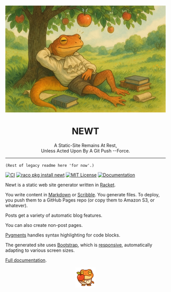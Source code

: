 <p align="center">
  <img src="_res/banner.webp" alt="NEWT Banner">
</p>

<h1 align="center">NEWT</h1>
<p align="center">A Static-Site Remains At Rest,</br>Unless Acted Upon By A Git Push --Force.</p>

---

	(Rest of legacy readme here 'for now'.)

[![CI](https://github.com/megalisp/newt/workflows/CI/badge.svg)](https://github.com/megalisp/newt/actions)
[![raco pkg install newt](https://img.shields.io/badge/raco_pkg_install-newt-aa00ff.svg)](http://pkgs.racket-lang.org/package/newt)
[![MIT License](https://img.shields.io/badge/license-MIT-118811.svg)](newt/LICENSE)
[![Documentation](https://img.shields.io/badge/Docs-Documentation-blue.svg)](http://docs.racket-lang.org/newt/index.html)

Newt is a static web site generator written in [Racket][].

You write content in [Markdown][] or [Scribble][]. You generate
files. To deploy, you push them to a GitHub Pages repo (or copy them
to Amazon S3, or whatever).

Posts get a variety of automatic blog features.

You can also create non-post pages.

[Pygments][] handles syntax highlighting for code blocks.

The generated site uses [Bootstrap][], which is [responsive][],
automatically adapting to various screen sizes.

[Full documentation](http://docs.racket-lang.org/newt/index.html).

[Racket]: http://www.racket-lang.org
[Markdown]: http://daringfireball.net/projects/markdown/syntax
[Scribble]: http://docs.racket-lang.org/scribble/index.html
[Pygments]: http://pygments.org/
[Bootstrap]: http://getbootstrap.com/
[responsive]: https://en.wikipedia.org/wiki/Responsive_web_design


<p align="center">
  <img src="_res/logo.webp" alt="NEWT Logo" width=64>
</p>
